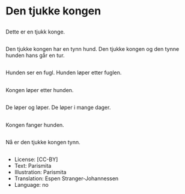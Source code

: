 # Den tjukke kongen

##
Dette er en tjukk konge.

##
Den tjukke kongen har en tynn hund. Den tjukke kongen og den tynne hunden hans går en tur.

##
Hunden ser en fugl. Hunden løper etter fuglen.

##
Kongen løper etter hunden.

##
De løper og løper. De løper i mange dager.

##
Kongen fanger hunden.

##
Nå er den tjukke kongen tynn.

##
* License: [CC-BY]
* Text: Parismita
* Illustration: Parismita
* Translation: Espen Stranger-Johannessen
* Language: no
